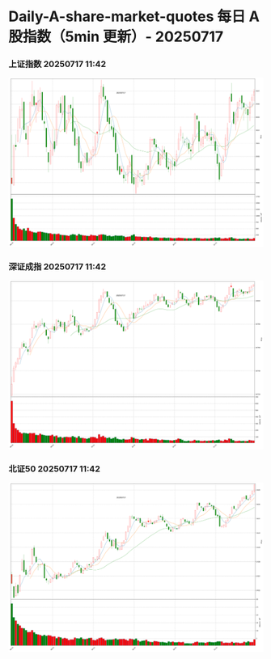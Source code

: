 
# Daily-A-share-market-quotes 每日 A 股指数（5min 更新）- 20250717

### 上证指数 20250717 11:42
![](./fig/2025/7/20250717-sh000001.png)

### 深证成指 20250717 11:42
![](./fig/2025/7/20250717-sz399001.png)

### 北证50 20250717 11:42
![](./fig/2025/7/20250717-bj899050.png)
